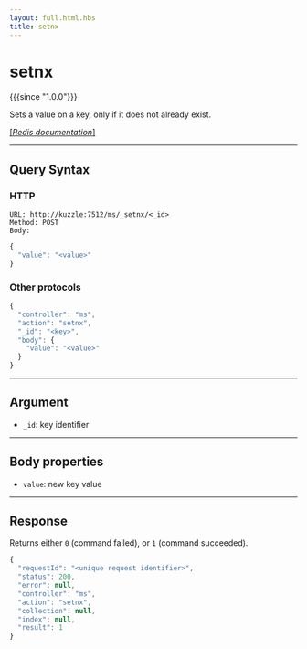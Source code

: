 ```yaml
---
layout: full.html.hbs
title: setnx
---
```


# setnx

{{{since "1.0.0"}}}

Sets a value on a key, only if it does not already exist.

[[_Redis documentation_]](https://redis.io/commands/setnx)

---

## Query Syntax

### HTTP

```http
URL: http://kuzzle:7512/ms/_setnx/<_id>
Method: POST  
Body:
```

```js
{
  "value": "<value>"
}
```

### Other protocols

```js
{
  "controller": "ms",
  "action": "setnx",
  "_id": "<key>",
  "body": {
    "value": "<value>"
  }
}
```

---

## Argument

* `_id`: key identifier

---

## Body properties

* `value`: new key value

---

## Response

Returns either `0` (command failed), or `1` (command succeeded).

```javascript
{
  "requestId": "<unique request identifier>",
  "status": 200,
  "error": null,
  "controller": "ms",
  "action": "setnx",
  "collection": null,
  "index": null,
  "result": 1
}
```
